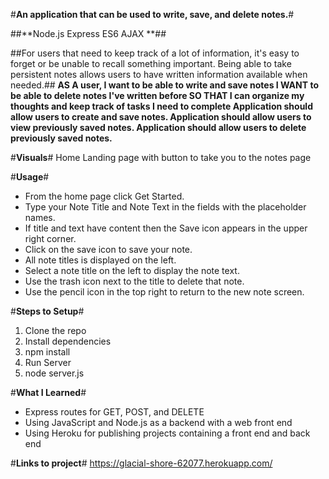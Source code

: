 #**An application that can be used to write, save, and delete notes.**#

##**Node.js
Express
ES6
AJAX
**##

##For users that need to keep track of a lot of information, it's easy to forget or be unable to recall something important. Being able to take persistent notes allows users to have written information available when needed.##
**AS A user, I want to be able to write and save notes
I WANT to be able to delete notes I've written before
SO THAT I can organize my thoughts and keep track of tasks I need to complete
Application should allow users to create and save notes.
Application should allow users to view previously saved notes.
Application should allow users to delete previously saved notes.**

#**Visuals**#
Home
Landing page with button to take you to the notes page 

#**Usage**#
* From the home page click Get Started.
* Type your Note Title and Note Text in the fields with the placeholder names.
* If title and text have content then the Save icon appears in the upper right corner.
* Click on the save icon to save your note.
* All note titles is displayed on the left.
* Select a note title on the left to display the note text.
* Use the trash icon next to the title to delete that note.
* Use the pencil icon in the top right to return to the new note screen.

#**Steps to Setup**#
1. Clone the repo
2. Install dependencies
3. npm install
4. Run Server
5. node server.js

#**What I Learned**#
* Express routes for GET, POST, and DELETE
* Using JavaScript and Node.js as a backend with a web front end
* Using Heroku for publishing projects containing a front end and back end

#**Links to project**#
https://glacial-shore-62077.herokuapp.com/
